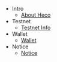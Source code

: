 - Intro
    - [About Heco](en-us/intro.md)
- Testnet
    - [Testnet Info](en-us/testnet.md)
- Wallet
    - [Wallet](en-us/wallet.md)
- Notice
    - [Notice](en-us/notice.md)